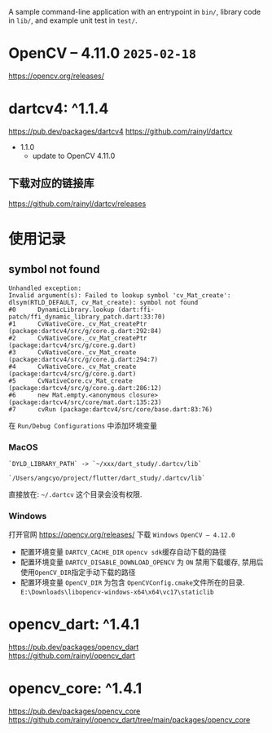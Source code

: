 A sample command-line application with an entrypoint in `bin/`, library code
in `lib/`, and example unit test in `test/`.

# OpenCV – 4.11.0 `2025-02-18`

https://opencv.org/releases/

# dartcv4: ^1.1.4

https://pub.dev/packages/dartcv4
https://github.com/rainyl/dartcv

- 1.1.0
    - update to OpenCV 4.11.0

## 下载对应的链接库

https://github.com/rainyl/dartcv/releases

# 使用记录

## symbol not found

```shell
Unhandled exception:
Invalid argument(s): Failed to lookup symbol 'cv_Mat_create': dlsym(RTLD_DEFAULT, cv_Mat_create): symbol not found
#0      DynamicLibrary.lookup (dart:ffi-patch/ffi_dynamic_library_patch.dart:33:70)
#1      CvNativeCore._cv_Mat_createPtr (package:dartcv4/src/g/core.g.dart:292:84)
#2      CvNativeCore._cv_Mat_createPtr (package:dartcv4/src/g/core.g.dart)
#3      CvNativeCore._cv_Mat_create (package:dartcv4/src/g/core.g.dart:294:7)
#4      CvNativeCore._cv_Mat_create (package:dartcv4/src/g/core.g.dart)
#5      CvNativeCore.cv_Mat_create (package:dartcv4/src/g/core.g.dart:286:12)
#6      new Mat.empty.<anonymous closure> (package:dartcv4/src/core/mat.dart:135:23)
#7      cvRun (package:dartcv4/src/core/base.dart:83:76)
```

在 `Run/Debug Configurations` 中添加环境变量 

### MacOS

```
`DYLD_LIBRARY_PATH` -> `~/xxx/dart_study/.dartcv/lib`

`/Users/angcyo/project/flutter/dart_study/.dartcv/lib`
```

直接放在: `~/.dartcv` 这个目录会没有权限.

### Windows

打开官网 https://opencv.org/releases/ 下载 `Windows` `OpenCV – 4.12.0` 

- 配置环境变量 `DARTCV_CACHE_DIR` `opencv sdk`缓存自动下载的路径
- 配置环境变量 `DARTCV_DISABLE_DOWNLOAD_OPENCV` 为 `ON` 禁用下载缓存, 禁用后使用`OpenCV_DIR`指定手动下载的路径
- 配置环境变量 `OpenCV_DIR` 为包含 `OpenCVConfig.cmake`文件所在的目录. `E:\Downloads\libopencv-windows-x64\x64\vc17\staticlib`

# opencv_dart: ^1.4.1

https://pub.dev/packages/opencv_dart
https://github.com/rainyl/opencv_dart

# opencv_core: ^1.4.1

https://pub.dev/packages/opencv_core
https://github.com/rainyl/opencv_dart/tree/main/packages/opencv_core